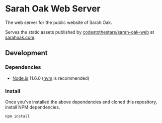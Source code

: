 # Sarah Oak Web Server
The web server for the public website of Sarah Oak.

Serves the static assets published by [codestothestars/sarah-oak-web](https://github.com/codestothestars/sarah-oak-web) at [sarahoak.com](http://sarahoak.com).

## Development
### Dependencies
* [Node.js](https://nodejs.org) 11.6.0 ([nvm](https://github.com/creationix/nvm) is recommended)

### Install
Once you've installed the above dependencies and cloned this repository, install NPM dependencies.

```shell
npm install
```
